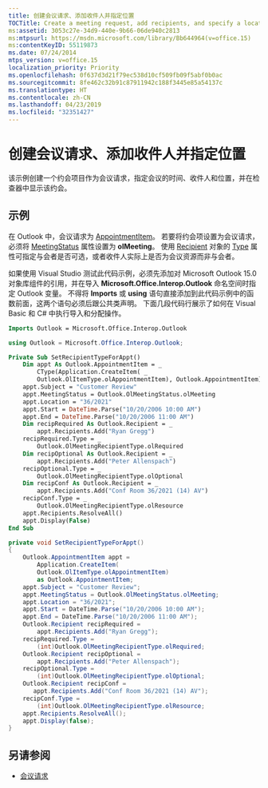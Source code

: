```yaml
---
title: 创建会议请求、添加收件人并指定位置
TOCTitle: Create a meeting request, add recipients, and specify a location
ms:assetid: 3053c27e-34d9-440e-9b66-06de940c2813
ms:mtpsurl: https://msdn.microsoft.com/library/Bb644964(v=office.15)
ms:contentKeyID: 55119873
ms.date: 07/24/2014
mtps_version: v=office.15
localization_priority: Priority
ms.openlocfilehash: 0f637d3d21f79ec538d10cf509fb09f5abf0b0ac
ms.sourcegitcommit: 8fe462c32b91c87911942c188f3445e85a54137c
ms.translationtype: HT
ms.contentlocale: zh-CN
ms.lasthandoff: 04/23/2019
ms.locfileid: "32351427"
---
```

# <a name="create-a-meeting-request-add-recipients-and-specify-a-location"></a>创建会议请求、添加收件人并指定位置

该示例创建一个约会项目作为会议请求，指定会议的时间、收件人和位置，并在检查器中显示该约会。

## <a name="example"></a>示例

在 Outlook 中，会议请求为 [AppointmentItem](https://msdn.microsoft.com/library/bb645611\(v=office.15\))。 若要将约会项设置为会议请求，必须将 [MeetingStatus](https://msdn.microsoft.com/library/bb611417\(v=office.15\)) 属性设置为 **olMeeting**。 使用 [Recipient](https://msdn.microsoft.com/library/bb611841\(v=office.15\)) 对象的 [Type](https://msdn.microsoft.com/library/bb624370\(v=office.15\)) 属性可指定与会者是否可选，或者收件人实际上是否为会议资源而非与会者。

如果使用 Visual Studio 测试此代码示例，必须先添加对 Microsoft Outlook 15.0 对象库组件的引用，并在导入 **Microsoft.Office.Interop.Outlook** 命名空间时指定 Outlook 变量。 不得将 **Imports** 或 **using** 语句直接添加到此代码示例中的函数前面，这两个语句必须后跟公共类声明。 下面几段代码行展示了如何在 Visual Basic 和 C\# 中执行导入和分配操作。

```vb
Imports Outlook = Microsoft.Office.Interop.Outlook
```


```csharp
using Outlook = Microsoft.Office.Interop.Outlook;
```


```vb
Private Sub SetRecipientTypeForAppt()
    Dim appt As Outlook.AppointmentItem = _
        CType(Application.CreateItem( _
        Outlook.OlItemType.olAppointmentItem), Outlook.AppointmentItem)
    appt.Subject = "Customer Review"
    appt.MeetingStatus = Outlook.OlMeetingStatus.olMeeting
    appt.Location = "36/2021"
    appt.Start = DateTime.Parse("10/20/2006 10:00 AM")
    appt.End = DateTime.Parse("10/20/2006 11:00 AM")
    Dim recipRequired As Outlook.Recipient = _
        appt.Recipients.Add("Ryan Gregg")
    recipRequired.Type = _
        Outlook.OlMeetingRecipientType.olRequired
    Dim recipOptional As Outlook.Recipient = _
        appt.Recipients.Add("Peter Allenspach")
    recipOptional.Type = _
        Outlook.OlMeetingRecipientType.olOptional
    Dim recipConf As Outlook.Recipient = _
        appt.Recipients.Add("Conf Room 36/2021 (14) AV")
    recipConf.Type = _
        Outlook.OlMeetingRecipientType.olResource
    appt.Recipients.ResolveAll()
    appt.Display(False)
End Sub
```


```csharp
private void SetRecipientTypeForAppt()
{
    Outlook.AppointmentItem appt =
        Application.CreateItem(
        Outlook.OlItemType.olAppointmentItem)
        as Outlook.AppointmentItem;
    appt.Subject = "Customer Review";
    appt.MeetingStatus = Outlook.OlMeetingStatus.olMeeting;
    appt.Location = "36/2021";
    appt.Start = DateTime.Parse("10/20/2006 10:00 AM");
    appt.End = DateTime.Parse("10/20/2006 11:00 AM");
    Outlook.Recipient recipRequired =
        appt.Recipients.Add("Ryan Gregg");
    recipRequired.Type =
        (int)Outlook.OlMeetingRecipientType.olRequired;
    Outlook.Recipient recipOptional =
        appt.Recipients.Add("Peter Allenspach");
    recipOptional.Type =
        (int)Outlook.OlMeetingRecipientType.olOptional;
    Outlook.Recipient recipConf =
       appt.Recipients.Add("Conf Room 36/2021 (14) AV");
    recipConf.Type =
        (int)Outlook.OlMeetingRecipientType.olResource;
    appt.Recipients.ResolveAll();
    appt.Display(false);
}
```

## <a name="see-also"></a>另请参阅

- [会议请求](meeting-requests.md)

